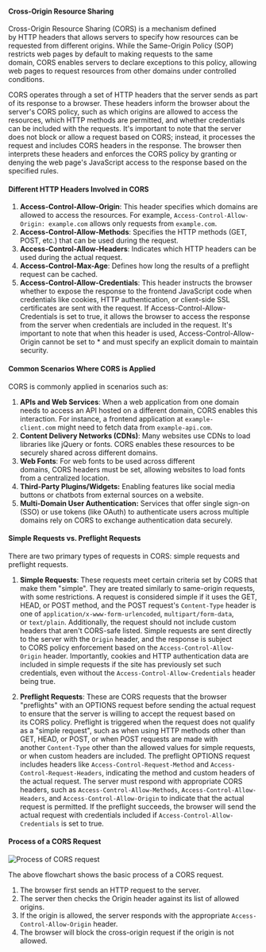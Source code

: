 #### Cross-Origin Resource Sharing

Cross-Origin Resource Sharing (CORS) is a mechanism defined by HTTP headers that allows servers to specify how resources can be requested from different origins. While the Same-Origin Policy (SOP) restricts web pages by default to making requests to the same domain, CORS enables servers to declare exceptions to this policy, allowing web pages to request resources from other domains under controlled conditions.

CORS operates through a set of HTTP headers that the server sends as part of its response to a browser. These headers inform the browser about the server's CORS policy, such as which origins are allowed to access the resources, which HTTP methods are permitted, and whether credentials can be included with the requests. It's important to note that the server does not block or allow a request based on CORS; instead, it processes the request and includes CORS headers in the response. The browser then interprets these headers and enforces the CORS policy by granting or denying the web page's JavaScript access to the response based on the specified rules.

#### Different HTTP Headers Involved in CORS

1. **Access-Control-Allow-Origin**: This header specifies which domains are allowed to access the resources. For example, `Access-Control-Allow-Origin: example.com` allows only requests from `example.com`.
2. **Access-Control-Allow-Methods**: Specifies the HTTP methods (GET, POST, etc.) that can be used during the request.
3. **Access-Control-Allow-Headers**: Indicates which HTTP headers can be used during the actual request.
4. **Access-Control-Max-Age**: Defines how long the results of a preflight request can be cached.
5. **Access-Control-Allow-Credentials**: This header instructs the browser whether to expose the response to the frontend JavaScript code when credentials like cookies, HTTP authentication, or client-side SSL certificates are sent with the request. If Access-Control-Allow-Credentials is set to true, it allows the browser to access the response from the server when credentials are included in the request. It's important to note that when this header is used, Access-Control-Allow-Origin cannot be set to * and must specify an explicit domain to maintain security.

#### Common Scenarios Where CORS is Applied

CORS is commonly applied in scenarios such as:

1. **APIs and Web Services**: When a web application from one domain needs to access an API hosted on a different domain, CORS enables this interaction. For instance, a frontend application at `example-client.com` might need to fetch data from `example-api.com`.
2. **Content Delivery Networks (CDNs)**: Many websites use CDNs to load libraries like jQuery or fonts. CORS enables these resources to be securely shared across different domains.
3. **Web Fonts**: For web fonts to be used across different domains, CORS headers must be set, allowing websites to load fonts from a centralized location.
4. **Third-Party Plugins/Widgets:** Enabling features like social media buttons or chatbots from external sources on a website.
5. **Multi-Domain User Authentication:** Services that offer single sign-on (SSO) or use tokens (like OAuth) to authenticate users across multiple domains rely on CORS to exchange authentication data securely.

#### Simple Requests vs. Preflight Requests

There are two primary types of requests in CORS: simple requests and preflight requests.

1. **Simple Requests**: These requests meet certain criteria set by CORS that make them "simple". They are treated similarly to same-origin requests, with some restrictions. A request is considered simple if it uses the GET, HEAD, or POST method, and the POST request's `Content-Type` header is one of `application/x-www-form-urlencoded`, `multipart/form-data`, or `text/plain`. Additionally, the request should not include custom headers that aren't CORS-safe listed. Simple requests are sent directly to the server with the `Origin` header, and the response is subject to CORS policy enforcement based on the `Access-Control-Allow-Origin` header. Importantly, cookies and HTTP authentication data are included in simple requests if the site has previously set such credentials, even without the `Access-Control-Allow-Credentials` header being true.
    
2. **Preflight Requests**: These are CORS requests that the browser "preflights" with an OPTIONS request before sending the actual request to ensure that the server is willing to accept the request based on its CORS policy. Preflight is triggered when the request does not qualify as a "simple request", such as when using HTTP methods other than GET, HEAD, or POST, or when POST requests are made with another `Content-Type` other than the allowed values for simple requests, or when custom headers are included. The preflight OPTIONS request includes headers like `Access-Control-Request-Method` and `Access-Control-Request-Headers`, indicating the method and custom headers of the actual request. The server must respond with appropriate CORS headers, such as `Access-Control-Allow-Methods`, `Access-Control-Allow-Headers`, and `Access-Control-Allow-Origin` to indicate that the actual request is permitted. If the preflight succeeds, the browser will send the actual request with credentials included if `Access-Control-Allow-Credentials` is set to true.
    

#### Process of a CORS Request

![Process of CORS request](https://tryhackme-images.s3.amazonaws.com/user-uploads/645b19f5d5848d004ab9c9e2/room-content/9eadd502f90ab196f359029a63494fbe.svg)  

The above flowchart shows the basic process of a CORS request.

1. The browser first sends an HTTP request to the server.
2. The server then checks the Origin header against its list of allowed origins.
3. If the origin is allowed, the server responds with the appropriate `Access-Control-Allow-Origin` header.
4. The browser will block the cross-origin request if the origin is not allowed.